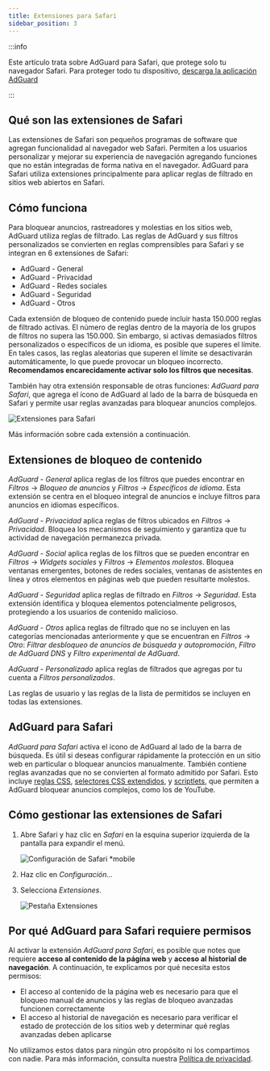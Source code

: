 ```yaml
---
title: Extensiones para Safari
sidebar_position: 3
---
```


:::info

Este artículo trata sobre AdGuard para Safari, que protege solo tu navegador Safari. Para proteger todo tu dispositivo, [descarga la aplicación AdGuard](https://agrd.io/download-kb-adblock)

:::

## Qué son las extensiones de Safari

Las extensiones de Safari son pequeños programas de software que agregan funcionalidad al navegador web Safari. Permiten a los usuarios personalizar y mejorar su experiencia de navegación agregando funciones que no están integradas de forma nativa en el navegador. AdGuard para Safari utiliza extensiones principalmente para aplicar reglas de filtrado en sitios web abiertos en Safari.

## Cómo funciona

Para bloquear anuncios, rastreadores y molestias en los sitios web, AdGuard utiliza reglas de filtrado. Las reglas de AdGuard y sus filtros personalizados se convierten en reglas comprensibles para Safari y se integran en 6 extensiones de Safari:

- AdGuard - General
- AdGuard - Privacidad
- AdGuard - Redes sociales
- AdGuard - Seguridad
- AdGuard - Otros

Cada extensión de bloqueo de contenido puede incluir hasta 150.000 reglas de filtrado activas. El número de reglas dentro de la mayoría de los grupos de filtros no supera las 150.000. Sin embargo, si activas demasiados filtros personalizados o específicos de un idioma, es posible que superes el límite. En tales casos, las reglas aleatorias que superen el límite se desactivarán automáticamente, lo que puede provocar un bloqueo incorrecto. **Recomendamos encarecidamente activar solo los filtros que necesitas**.

También hay otra extensión responsable de otras funciones: *AdGuard para Safari*, que agrega el ícono de AdGuard al lado de la barra de búsqueda en Safari y permite usar reglas avanzadas para bloquear anuncios complejos.

![Extensiones para Safari](https://cdn.adtidy.org/content/kb/ad_blocker/safari/adguard-for-safari-icon1.png)

Más información sobre cada extensión a continuación.

## Extensiones de bloqueo de contenido

*AdGuard - General* aplica reglas de los filtros que puedes encontrar en *Filtros* → *Bloqueo de anuncios* y *Filtros* → *Específicos de idioma*. Esta extensión se centra en el bloqueo integral de anuncios e incluye filtros para anuncios en idiomas específicos.

*AdGuard - Privacidad* aplica reglas de filtros ubicados en *Filtros* → *Privacidad*. Bloquea los mecanismos de seguimiento y garantiza que tu actividad de navegación permanezca privada.

*AdGuard - Social* aplica reglas de los filtros que se pueden encontrar en *Filtros* → *Widgets sociales* y *Filtros* → *Elementos molestos*. Bloquea ventanas emergentes, botones de redes sociales, ventanas de asistentes en línea y otros elementos en páginas web que pueden resultarte molestos.

*AdGuard - Seguridad* aplica reglas de filtrado en *Filtros* → *Seguridad*. Esta extensión identifica y bloquea elementos potencialmente peligrosos, protegiendo a los usuarios de contenido malicioso.

*AdGuard - Otros* aplica reglas de filtrado que no se incluyen en las categorías mencionadas anteriormente y que se encuentran en *Filtros* → *Otro*: *Filtrar desbloqueo de anuncios de búsqueda y autopromoción*, *Filtro de AdGuard DNS* y *Filtro experimental de AdGuard*.

*AdGuard - Personalizado* aplica reglas de filtrados que agregas por tu cuenta a *Filtros personalizados*.

Las reglas de usuario y las reglas de la lista de permitidos se incluyen en todas las extensiones.

## AdGuard para Safari

*AdGuard para Safari* activa el icono de AdGuard al lado de la barra de búsqueda. Es útil si deseas configurar rápidamente la protección en un sitio web en particular o bloquear anuncios manualmente. También contiene reglas avanzadas que no se convierten al formato admitido por Safari. Esto incluye [reglas CSS](/general/ad-filtering/create-own-filters#cosmetic-css-rules), [selectores CSS extendidos](/general/ad-filtering/create-own-filters#extended-css-selectors), y [scriptlets](/general/ad-filtering/create-own-filters#scriptlets), que permiten a AdGuard bloquear anuncios complejos, como los de YouTube.

## Cómo gestionar las extensiones de Safari

1. Abre Safari y haz clic en *Safari* en la esquina superior izquierda de la pantalla para expandir el menú.

    ![Configuración de Safari *mobile](https://cdn.adtidy.org/content/kb/ad_blocker/safari/adguard-for-safari-settings1.png)

1. Haz clic en *Configuración...*

1. Selecciona *Extensiones*.

    ![Pestaña Extensiones](https://cdn.adtidy.org/content/kb/ad_blocker/safari/adguard-for-safari-extensions1.png)

## Por qué AdGuard para Safari requiere permisos

Al activar la extensión *AdGuard para Safari*, es posible que notes que requiere **acceso al contenido de la página web** y **acceso al historial de navegación**. A continuación, te explicamos por qué necesita estos permisos:

- El acceso al contenido de la página web es necesario para que el bloqueo manual de anuncios y las reglas de bloqueo avanzadas funcionen correctamente
- El acceso al historial de navegación es necesario para verificar el estado de protección de los sitios web y determinar qué reglas avanzadas deben aplicarse

No utilizamos estos datos para ningún otro propósito ni los compartimos con nadie. Para más información, consulta nuestra [Política de privacidad](https://adguard.com/privacy.html).

